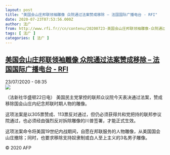 ```yaml
---
layout: post
title: "美国会山庄邦联领袖雕像 众院通过法案赞成移除 – 法国国际广播电台 - RFI"
date: 2020-07-23T07:53:56.000Z
author: 法广
from: http://www.rfi.fr//cn/contenu/20200723-美国会山庄邦联领袖雕像-众院通过法案赞成移除
tags: [ 法广 ]
categories: [ 法广 ]
---
```

<!--1595490836000-->
[美国会山庄邦联领袖雕像 众院通过法案赞成移除 – 法国国际广播电台 - RFI](http://www.rfi.fr//cn/contenu/20200723-%E7%BE%8E%E5%9B%BD%E4%BC%9A%E5%B1%B1%E5%BA%84%E9%82%A6%E8%81%94%E9%A2%86%E8%A2%96%E9%9B%95%E5%83%8F-%E4%BC%97%E9%99%A2%E9%80%9A%E8%BF%87%E6%B3%95%E6%A1%88%E8%B5%9E%E6%88%90%E7%A7%BB%E9%99%A4)
------

<div>
<div>23/07/2020 - 08:35</div><img src="https://s.rfi.fr/media/display/947e8d62-ccb2-11ea-a1d6-005056a964fe/w:310/p:16x9/int0009b.200723143504.jpg"><div class="t-content__body u-clearfix"><div class="m-interstitial"></div><p>（法新社华盛顿22日电）    美国民主党掌控的联邦众议院今天表决通过法案，赞成移除国会山庄内纪念邦联时期人物的雕像。</p><p>    这项法案是以305票赞成、113票反对通过，但仍必须获得共和党把持的联邦参议院通过，也必须经由强烈反对拆除雕像的川普签署，才能正式生效。</p><p>    这项法案命令将美国19世纪内战期间，自愿在邦联服务的人物雕像，从美国国会山庄撤除；同时，也要求移除支持奴隶制或白人至上主义的3名男子雕像。</p><p></p><p class="t-copyright">© 2020 AFP</p>        </div>
</div>
